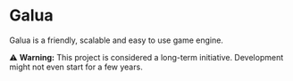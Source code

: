 # Galua
Galua is a friendly, scalable and easy to use game engine.

⚠️ **Warning:** This project is considered a long-term initiative. Development might not even start for a few years.

